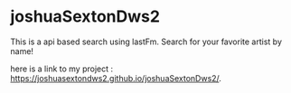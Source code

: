 # joshuaSextonDws2
This is a api based search using lastFm. Search for your favorite artist by name!

here is a link to my project : https://joshuasextondws2.github.io/joshuaSextonDws2/.

